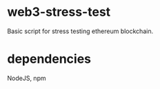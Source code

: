 # web3-stress-test
Basic script for stress testing ethereum blockchain.

# dependencies
NodeJS, npm
